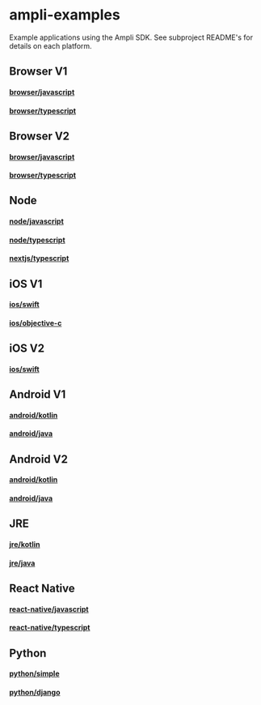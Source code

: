 # ampli-examples
Example applications using the Ampli SDK.
See subproject README's for details on each platform.

## Browser V1
#### [browser/javascript](browser/javascript/v1/react-app)
#### [browser/typescript](browser/typescript/v1/react-app)

## Browser V2
#### [browser/javascript](browser/javascript/v2/react-app)
#### [browser/typescript](browser/typescript/v2/react-app)

## Node
#### [node/javascript](node/javascript)
#### [node/typescript](node/typescript)
#### [nextjs/typescript](node/nextjs/ampli-app)

## iOS V1
####  [ios/swift](ios/swift/v1/AmpliSwiftSampleApp)
####  [ios/objective-c](ios/objective-c/AmpliObjectiveCSampleApp)

## iOS V2
####  [ios/swift](ios/swift/v2/AmpliSwiftSampleApp)

## Android V1
#### [android/kotlin](android/kotlin/v1/AmpliApp)
#### [android/java](android/java/v1/AmpliApp)

## Android V2
#### [android/kotlin](android/kotlin/v2/AmpliApp)
#### [android/java](android/java/v2/AmpliApp)

## JRE
#### [jre/kotlin](jre/kotlin/AmpliApp)
#### [jre/java](jre/java/AmpliApp)

## React Native
#### [react-native/javascript](react-native/javascript/AmpliApp)
#### [react-native/typescript](react-native/typescript/AmpliApp)

## Python
#### [python/simple](python/simple/v1)
#### [python/django](python/django/v1)
